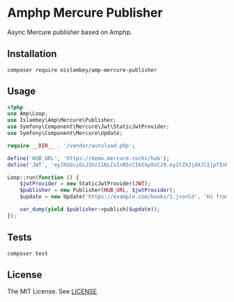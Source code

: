 # Amphp Mercure Publisher
Async Mercure publisher based on Amphp.

## Installation
	composer require eislambey/amp-mercure-publisher

## Usage
```php
<?php
use Amp\Loop;
use Islambey\Amp\Mercure\Publisher;
use Symfony\Component\Mercure\Jwt\StaticJwtProvider;
use Symfony\Component\Mercure\Update;

require __DIR__ . '/vendor/autoload.php';

define('HUB_URL', 'https://demo.mercure.rocks/hub');
define('JWT', 'eyJhbGciOiJIUzI1NiIsInR5cCI6IkpXVCJ9.eyJtZXJjdXJlIjp7InN1YnNjcmliZSI6WyJmb28iLCJiYXIiXSwicHVibGlzaCI6WyJmb28iXX19.LRLvirgONK13JgacQ_VbcjySbVhkSmHy3IznH3tA9PM');

Loop::run(function () {
    $jwtProvider = new StaticJwtProvider(JWT);
    $publisher = new Publisher(HUB_URL, $jwtProvider);
    $update = new Update('https://example.com/books/1.jsonld', 'Hi from Amp!');

    var_dump(yield $publisher->publish($update));
});
```

## Tests
	composer test

## License
The MIT License. See [LICENSE](./LICENSE)